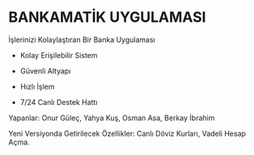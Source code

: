 # BANKAMATİK UYGULAMASI #

İşlerinizi Kolaylaştıran Bir Banka Uygulaması

* Kolay Erişilebilir Sistem

* Güvenli Altyapı

* Hızlı İşlem 

* 7/24 Canlı Destek Hattı

Yapanlar: Onur Güleç, Yahya Kuş, Osman Asa, Berkay İbrahim

Yeni Versiyonda Getirilecek Özellikler: Canlı Döviz Kurları, Vadeli Hesap Açma.